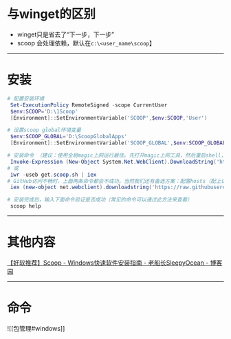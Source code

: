 # 与winget的区别
- winget只是省去了“下一步，下一步”
- scoop 会处理依赖，默认在`c:\<user_name\scoop`】

---
# 安装
```powershell
# 配置安装环境
 Set-ExecutionPolicy RemoteSigned -scope CurrentUser
 $env:SCOOP='D:\1Scoop'
 [Environment]::SetEnvironmentVariable('SCOOP',$env:SCOOP,'User')

# 设置scoop global环境变量
 $env:SCOOP_GLOBAL='D:\ScoopGlobalApps'
 [Environment]::SetEnvironmentVariable('SCOOP_GLOBAL',$env:SCOOP_GLOBAL,'User')

# 安装命令 （建议：使用全局magic上网运行最佳。先打开magic上网工具，然后重启shell，执行y安装命令）
 Invoke-Expression (New-Object System.Net.WebClient).DownloadString('https://get.scoop.sh')
# 或
 iwr -useb get.scoop.sh | iex
# GitHub访问不畅时，上面两条命令都会不成功。当然我们还有备选方案：配置hosts（配上访问raw.githubusercontent.com最快的ip到hosts中），然后再试试下面的命令
 iex (new-object net.webclient).downloadstring('https://raw.githubusercontent.com/lukesampson/scoop/master/bin/install.ps1')  

# 安装完成后，输入下面命令验证是否成功（常见的命令可以通过此方法来查看）
 scoop help
```

---
# 其他内容
[【好软推荐】Scoop - Windows快速软件安装指南 - 老船长SleepyOcean - 博客园](https://www.cnblogs.com/sleepyocean/p/17017084.html)

---
# 命令
![[包管理#windows]]
